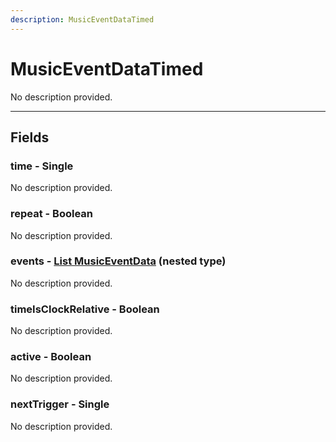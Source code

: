 ```yaml
---
description: MusicEventDataTimed
---
```


# MusicEventDataTimed

No description provided.

***

## Fields

### time - Single

No description provided.

### repeat - Boolean

No description provided.

### events - [List MusicEventData](./musiceventdata.md) (nested type)

No description provided.

### timeIsClockRelative - Boolean

No description provided.

### active - Boolean

No description provided.

### nextTrigger - Single

No description provided.
